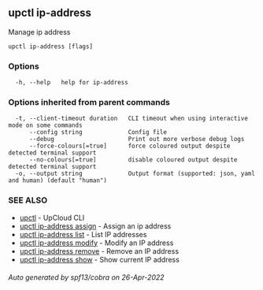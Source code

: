 ## upctl ip-address

Manage ip address

```
upctl ip-address [flags]
```

### Options

```
  -h, --help   help for ip-address
```

### Options inherited from parent commands

```
  -t, --client-timeout duration   CLI timeout when using interactive mode on some commands
      --config string             Config file
      --debug                     Print out more verbose debug logs
      --force-colours[=true]      force coloured output despite detected terminal support
      --no-colours[=true]         disable coloured output despite detected terminal support
  -o, --output string             Output format (supported: json, yaml and human) (default "human")
```

### SEE ALSO

* [upctl](upctl.md)	 - UpCloud CLI
* [upctl ip-address assign](upctl_ip-address_assign.md)	 - Assign an ip address
* [upctl ip-address list](upctl_ip-address_list.md)	 - List IP addresses
* [upctl ip-address modify](upctl_ip-address_modify.md)	 - Modify an IP address
* [upctl ip-address remove](upctl_ip-address_remove.md)	 - Remove an IP address
* [upctl ip-address show](upctl_ip-address_show.md)	 - Show current IP address

###### Auto generated by spf13/cobra on 26-Apr-2022
